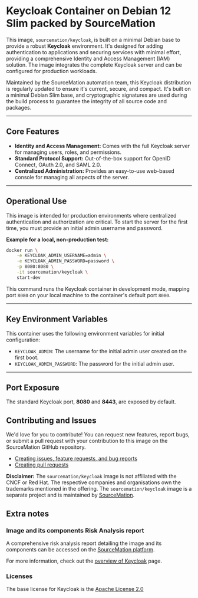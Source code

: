 # Keycloak Container on Debian 12 Slim packed by SourceMation

This image, `sourcemation/keycloak`, is built on a minimal Debian base to provide a robust **Keycloak** environment. It's designed for adding authentication to applications and securing services with minimal effort, providing a comprehensive Identity and Access Management (IAM) solution. The image integrates the complete Keycloak server and can be configured for production workloads.

Maintained by the SourceMation automation team, this Keycloak distribution is regularly updated to ensure it's current, secure, and compact. It's built on a minimal Debian Slim base, and cryptographic signatures are used during the build process to guarantee the integrity of all source code and packages.

-----

## Core Features

  * **Identity and Access Management:** Comes with the full Keycloak server for managing users, roles, and permissions.
  * **Standard Protocol Support:** Out-of-the-box support for OpenID Connect, OAuth 2.0, and SAML 2.0.
 * **Centralized Administration:** Provides an easy-to-use web-based console for managing all aspects of the server.

-----

## Operational Use

This image is intended for production environments where centralized authentication and authorization are critical. To start the server for the first time, you must provide an initial admin username and password.

**Example for a local, non-production test:**

```bash
docker run \
    -e KEYCLOAK_ADMIN_USERNAME=admin \
    -e KEYCLOAK_ADMIN_PASSWORD=password \
    -p 8080:8080 \
    -it sourcemation/keycloak \
    start-dev
```

This command runs the Keycloak container in development mode, mapping port `8080` on your local machine to the container's default port `8080`.

-----

## Key Environment Variables

This container uses the following environment variables for initial configuration:

  * `KEYCLOAK_ADMIN`: The username for the initial admin user created on the first boot.
  * `KEYCLOAK_ADMIN_PASSWORD`: The password for the initial admin user.

-----

## Port Exposure
The standard Keycloak port, **8080** and **8443**, are exposed by default.


## Contributing and Issues

We'd love for you to contribute! You can request new features, report bugs, or
submit a pull request with your contribution to this image on the SourceMation
GitHub repository.

- [Creating issues, feature requests, and bug reports](https://github.com/SourceMation/images/issues/new/choose)
- [Creating pull requests](https://github.com/SourceMation/images/compare)

**Disclaimer:** The `sourcemation/keycloak` image is not affiliated with the CNCF or Red Hat. The respective companies and
organisations own the trademarks mentioned in the offering. The `sourcemation/keycloak` image is a separate project and is maintained by [SourceMation](https://sourcemation.com).

## Extra notes
### Image and its components Risk Analysis report

A comprehensive risk analysis report detailing the image and its components can
be accessed on the [SourceMation platform](https://www.sourcemation.com/).

For more information, check out the [overview of Keycloak](https://www.keycloak.org/documentation) page.

### Licenses

The base license for Keycloak is the
[Apache License 2.0](https://www.apache.org/licenses/LICENSE-2.0)